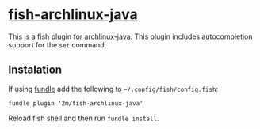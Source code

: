 # [fish-archlinux-java][]

[fish-archlinux-java]:        https://github.com/2m/fish-archlinux-java

This is a [fish](https://fishshell.com) plugin for [archlinux-java](https://www.archlinux.org/packages/extra/any/java-runtime-common/). This plugin includes autocompletion support for the `set` command.

## Instalation

If using [fundle](https://github.com/danhper/fundle) add the following to `~/.config/fish/config.fish`:

```fish
fundle plugin '2m/fish-archlinux-java'
```

Reload fish shell and then run `fundle install`.

